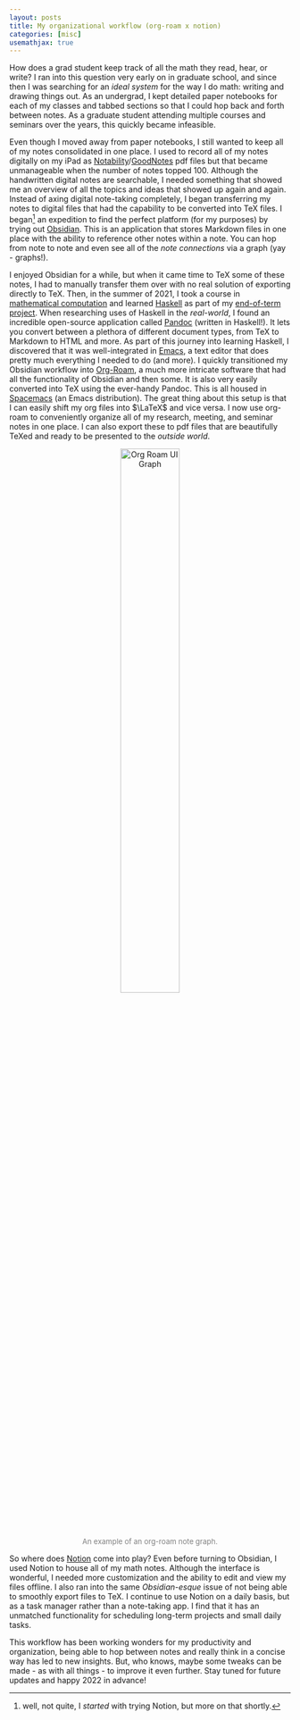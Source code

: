 ```yaml
---
layout: posts
title: My organizational workflow (org-roam x notion)
categories: [misc]
usemathjax: true
---
```


How does a grad student keep track of all the math they read, hear, or write? I ran into this question very early on in graduate school, and since then I was searching for an *ideal system* for the way I do math: writing and drawing things out. As an undergrad, I kept detailed paper notebooks for each of my classes and tabbed sections so that I could hop back and forth between notes. As a graduate student attending multiple courses and seminars over the years, this quickly became infeasible.

Even though I moved away from paper notebooks, I still wanted to keep all of my notes consolidated in one place. I used to record all of my notes digitally on my iPad as [Notability](https://notability.com)/[GoodNotes](https://www.goodnotes.com) pdf files but that became unmanageable when the number of notes topped 100. Although the handwritten digital notes are searchable, I needed something that showed me an overview of all the topics and ideas that showed up again and again. Instead of axing digital note-taking completely, I began transferring my notes to digital files that had the capability to be converted into TeX files. I began[^1] an expedition to find the perfect platform (for my purposes) by trying out [Obsidian](https://obsidian.md). This is an application that stores Markdown files in one place with the ability to reference other notes within a note. You can hop from note to note and even see all of the *note connections* via a graph (yay - graphs!).

[^1]: well, not quite, I *started* with trying Notion, but more on that shortly.


I enjoyed Obsidian for a while, but when it came time to TeX some of these notes, I had to manually transfer them over with no real solution of exporting directly to TeX. Then, in the summer of 2021, I took a course in [mathematical computation](http://jdc.math.uwo.ca/M9171a-2021-summer/index.html) and learned [Haskell](https://www.haskell.org) as part of my [end-of-term project](https://youtu.be/vRPyaeW-HNc). When researching uses of Haskell in the *real-world*, I found an incredible open-source application called [Pandoc](https://pandoc.org) (written in Haskell!). It lets you convert between a plethora of different document types, from TeX to Markdown to HTML and more. As part of this journey into learning Haskell, I discovered that it was well-integrated in [Emacs](https://www.gnu.org/software/emacs/), a text editor that does pretty much everything I needed to do (and more). I quickly transitioned my Obsidian workflow into [Org-Roam](https://www.orgroam.com), a much more intricate software that had all the functionality of Obsidian and then some. It is also very easily converted into TeX using the ever-handy Pandoc. This is all housed in [Spacemacs](https://develop.spacemacs.org) (an Emacs distribution). The great thing about this setup is that I can easily shift my org files into $\LaTeX$ and vice versa. I now use org-roam to conveniently organize all of my research, meeting, and seminar notes in one place. I can also export these to pdf files that are beautifully TeXed and ready to be presented to the *outside world*.

<figure>
  <center>
  <img src ="/images/org-roam-graph.png" alt ="Org Roam UI Graph" style="width:50%">
  <figcaption>
    <font size="-1.5"><span style="color:gray"> An example of an org-roam note graph.</span></font>
  </figcaption>
  </center>
</figure>
  
So where does [Notion](https://www.notion.so/login) come into play? Even before turning to Obsidian, I used Notion to house all of my math notes. Although the interface is wonderful, I needed more customization and the ability to edit and view my files offline. I also ran into the same *Obsidian-esque* issue of not being able to smoothly export files to TeX. I continue to use Notion on a daily basis, but as a task manager rather than a note-taking app. I find that it has an unmatched functionality for scheduling long-term projects and small daily tasks.

This workflow has been working wonders for my productivity and organization, being able to hop between notes and really think in a concise way has led to new insights. But, who knows, maybe some tweaks can be made - as with all things - to improve it even further. Stay tuned for future updates and happy 2022 in advance!
